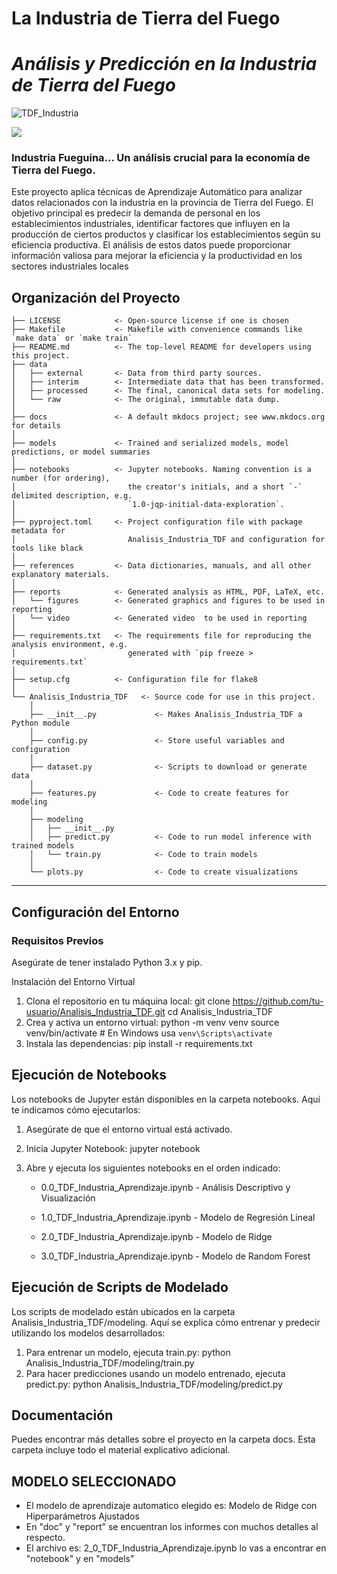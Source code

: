 # La Industria de Tierra del Fuego
# *Análisis y Predicción en la Industria de Tierra del Fuego*

![TDF_Industria](https://github.com/user-attachments/assets/870c3a72-71c6-4f68-a222-113939359bf7)


<a target="_blank" href="https://cookiecutter-data-science.drivendata.org/">
    <img src="https://img.shields.io/badge/CCDS-Project%20template-328F97?logo=cookiecutter" />
</a>

### Industria Fueguina... Un análisis crucial para la economía de Tierra del Fuego.

Este proyecto aplica técnicas de Aprendizaje Automático para analizar datos relacionados con la industria en la provincia de Tierra del Fuego. El objetivo principal es predecir la demanda de personal en los establecimientos industriales, identificar factores que influyen en la producción de ciertos productos y clasificar los establecimientos según su eficiencia productiva. El análisis de estos datos puede proporcionar información valiosa para mejorar la eficiencia y la productividad en los sectores industriales locales

## Organización del Proyecto

```
├── LICENSE            <- Open-source license if one is chosen
├── Makefile           <- Makefile with convenience commands like `make data` or `make train`
├── README.md          <- The top-level README for developers using this project.
├── data
│   ├── external       <- Data from third party sources.
│   ├── interim        <- Intermediate data that has been transformed.
│   ├── processed      <- The final, canonical data sets for modeling.
│   └── raw            <- The original, immutable data dump.
│
├── docs               <- A default mkdocs project; see www.mkdocs.org for details
│
├── models             <- Trained and serialized models, model predictions, or model summaries
│
├── notebooks          <- Jupyter notebooks. Naming convention is a number (for ordering),
│                         the creator's initials, and a short `-` delimited description, e.g.
│                         `1.0-jqp-initial-data-exploration`.
│
├── pyproject.toml     <- Project configuration file with package metadata for 
│                         Analisis_Industria_TDF and configuration for tools like black
│
├── references         <- Data dictionaries, manuals, and all other explanatory materials.
│
├── reports            <- Generated analysis as HTML, PDF, LaTeX, etc.
│   └── figures        <- Generated graphics and figures to be used in reporting
│   └── video          <- Generated video  to be used in reporting
│
├── requirements.txt   <- The requirements file for reproducing the analysis environment, e.g.
│                         generated with `pip freeze > requirements.txt`
│
├── setup.cfg          <- Configuration file for flake8
│
└── Analisis_Industria_TDF   <- Source code for use in this project.
    │
    ├── __init__.py             <- Makes Analisis_Industria_TDF a Python module
    │
    ├── config.py               <- Store useful variables and configuration
    │
    ├── dataset.py              <- Scripts to download or generate data
    │
    ├── features.py             <- Code to create features for modeling
    │
    ├── modeling                
    │   ├── __init__.py 
    │   ├── predict.py          <- Code to run model inference with trained models          
    │   └── train.py            <- Code to train models
    │
    └── plots.py                <- Code to create visualizations
```

--------

## Configuración del Entorno
### Requisitos Previos
Asegúrate de tener instalado Python 3.x y pip.

Instalación del Entorno Virtual
1) Clona el repositorio en tu máquina local:
git clone https://github.com/tu-usuario/Analisis_Industria_TDF.git
cd Analisis_Industria_TDF
2) Crea y activa un entorno virtual:
python -m venv venv
source venv/bin/activate  # En Windows usa `venv\Scripts\activate`
3) Instala las dependencias:
pip install -r requirements.txt

## Ejecución de Notebooks
Los notebooks de Jupyter están disponibles en la carpeta notebooks. Aquí te indicamos cómo ejecutarlos:

1) Asegúrate de que el entorno virtual está activado.

2) Inicia Jupyter Notebook:
jupyter notebook
3) Abre y ejecuta los siguientes notebooks en el orden indicado:
    - 0.0_TDF_Industria_Aprendizaje.ipynb - Análisis Descriptivo y Visualización

    - 1.0_TDF_Industria_Aprendizaje.ipynb - Modelo de Regresión Lineal

    - 2.0_TDF_Industria_Aprendizaje.ipynb - Modelo de Ridge

    - 3.0_TDF_Industria_Aprendizaje.ipynb - Modelo de Random Forest

## Ejecución de Scripts de Modelado
Los scripts de modelado están ubicados en la carpeta Analisis_Industria_TDF/modeling. Aquí se explica cómo entrenar y predecir utilizando los modelos desarrollados:

1) Para entrenar un modelo, ejecuta train.py:
   python Analisis_Industria_TDF/modeling/train.py
2) Para hacer predicciones usando un modelo entrenado, ejecuta predict.py:
   python Analisis_Industria_TDF/modeling/predict.py

## Documentación
Puedes encontrar más detalles sobre el proyecto en la carpeta docs. Esta carpeta incluye todo el material explicativo adicional.

## MODELO SELECCIONADO
- El modelo de aprendizaje automatico elegido es: Modelo de Ridge con Hiperparámetros Ajustados
- En "doc" y "report" se encuentran los informes con muchos detalles al respecto.
- El archivo es: 2_0_TDF_Industria_Aprendizaje.ipynb   lo vas a encontrar en "notebook" y en "models"
